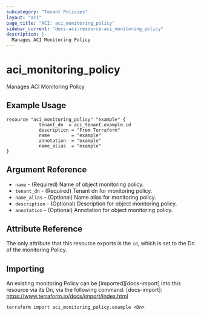 ```yaml
---
subcategory: "Tenant Policies"
layout: "aci"
page_title: "ACI: aci_monitoring_policy"
sidebar_current: "docs-aci-resource-aci_monitoring_policy"
description: |-
  Manages ACI Monitoring Policy
---
```


# aci_monitoring_policy #
Manages ACI Monitoring Policy

## Example Usage ##

```hcl
resource "aci_monitoring_policy" "example" {
  			tenant_dn  = aci_tenant.example.id
			description = "From Terraform"
			name        = "example"
			annotation  = "example"
			name_alias  = "example"
}
```


## Argument Reference ##

* `name` - (Required) Name of object monitoring policy.
* `tenant_dn` - (Required) Tenant dn for monitoring policy.
* `name_alias` - (Optional) Name alias for monitoring policy.
* `description` - (Optional) Description for object monitoring policy.
* `annotation` - (Optional) Annotation for object monitoring policy.
                


## Attribute Reference

The only attribute that this resource exports is the `id`, which is set to the
Dn of the monitoring Policy.

## Importing ##

An existing monitoring Policy can be [imported][docs-import] into this resource via its Dn, via the following command:
[docs-import]: https://www.terraform.io/docs/import/index.html


```
terraform import aci_monitoring_policy.example <Dn>
```